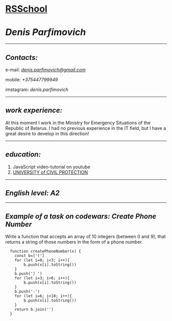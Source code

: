 # [RSSchool]()

# *Denis Parfimovich*

-----------
## ***Contacts:***

e-mail: *denis.parfimovich@gmail.com*

mobile: *+375447799949*

imstagram: *denis.parfimovich*

------------
## ***work experience:***

At this moment I work in the Ministry for Emergency Situations of the Republic of Belarus. I had no previous experience in the IT field, but I have a great desire to develop in this direction!

-------------

## ***education:***

1. JavaScript video-tutorial on youtube
2. [UNIVERSITY of CIVIL PROTECTION](https://ucp.by/en/)

-------------

## ***English level:*** *A2*

-------------

## ***Example of a task on codewars: Create Phone Number***

Write a function that accepts an array of 10 integers (between 0 and 9), that returns a string of those numbers in the form of a phone number.

```
  function createPhoneNumber(x) {
    const b=['(']
    for (let i=0; i<3; i++){
        b.push(x[i].toString())
    }
    b.push(') ')
    for (let i=3; i<6; i++){
        b.push(x[i].toString())
    }
    b.push('-')
    for (let i=6; i<10; i++){
        b.push(x[i].toString())
    }
    return b.join('')
  }
  ```

